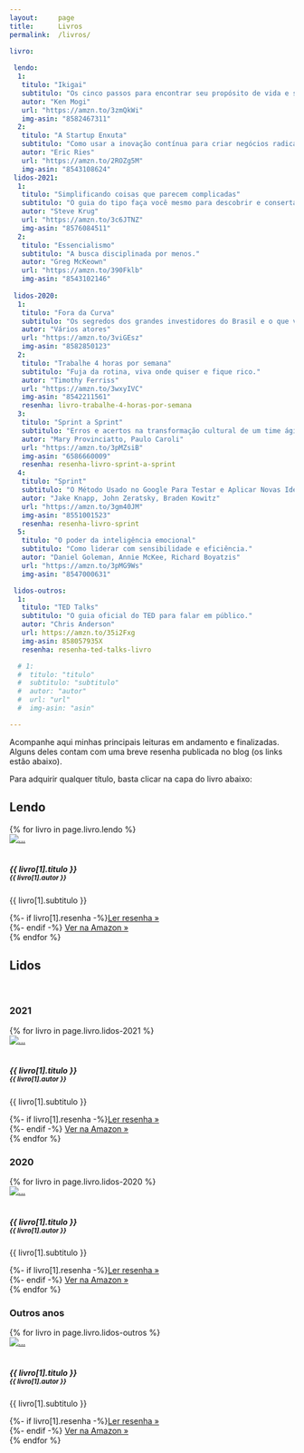 ```yaml
---
layout:		page
title:		Livros
permalink:	/livros/

livro:
 
 lendo:
  1:
   titulo: "Ikigai"
   subtitulo: "Os cinco passos para encontrar seu propósito de vida e ser mais feliz."
   autor: "Ken Mogi"
   url: "https://amzn.to/3zmQkWi"
   img-asin: "8582467311"
  2:
   titulo: "A Startup Enxuta"
   subtitulo: "Como usar a inovação contínua para criar negócios radicalmente bem-sucedidos."
   autor: "Eric Ries"
   url: "https://amzn.to/2ROZg5M"
   img-asin: "8543108624"
 lidos-2021:
  1:
   titulo: "Simplificando coisas que parecem complicadas"
   subtitulo: "O guia do tipo faça você mesmo para descobrir e consertar problemas de usabilidade."
   autor: "Steve Krug"
   url: "https://amzn.to/3c6JTNZ"
   img-asin: "8576084511"
  2:
   titulo: "Essencialismo"
   subtitulo: "A busca disciplinada por menos."
   autor: "Greg McKeown"
   url: "https://amzn.to/390Fklb"
   img-asin: "8543102146"
 
 lidos-2020:
  1:
   titulo: "Fora da Curva"
   subtitulo: "Os segredos dos grandes investidores do Brasil e o que você pode aprender com eles."
   autor: "Vários atores"
   url: "https://amzn.to/3viGEsz"
   img-asin: "8582850123"
  2:
   titulo: "Trabalhe 4 horas por semana"
   subtitulo: "Fuja da rotina, viva onde quiser e fique rico."
   autor: "Timothy Ferriss"
   url: "https://amzn.to/3wxyIVC"
   img-asin: "8542211561"
   resenha: livro-trabalhe-4-horas-por-semana
  3:
   titulo: "Sprint a Sprint"
   subtitulo: "Erros e acertos na transformação cultural de um time ágil."
   autor: "Mary Provinciatto, Paulo Caroli"
   url: "https://amzn.to/3pMZsiB"
   img-asin: "6586660009"
   resenha: resenha-livro-sprint-a-sprint
  4:
   titulo: "Sprint"
   subtitulo: "O Método Usado no Google Para Testar e Aplicar Novas Ideias em Apenas Cinco Dias."
   autor: "Jake Knapp, John Zeratsky, Braden Kowitz"
   url: "https://amzn.to/3gm40JM"
   img-asin: "8551001523"
   resenha: resenha-livro-sprint
  5:
   titulo: "O poder da inteligência emocional"
   subtitulo: "Como liderar com sensibilidade e eficiência."
   autor: "Daniel Goleman, Annie McKee, Richard Boyatzis"
   url: "https://amzn.to/3pMG9Ws"
   img-asin: "8547000631"

 lidos-outros:
  1:
   titulo: "TED Talks"
   subtitulo: "O guia oficial do TED para falar em público."
   autor: "Chris Anderson"
   url: https://amzn.to/35i2Fxg
   img-asin: 858057935X
   resenha: resenha-ted-talks-livro

  # 1:
  #  titulo: "titulo"
  #  subtitulo: "subtitulo"
  #  autor: "autor"
  #  url: "url"
  #  img-asin: "asin"

---
```


Acompanhe aqui minhas principais leituras em andamento e finalizadas. Alguns deles contam com uma breve resenha publicada no blog (os links estão abaixo).

Para adquirir qualquer título, basta clicar na capa do livro abaixo:

## Lendo

<div class="row row-cols-1 row-cols-md-4">
	{% for livro in page.livro.lendo %}
	<div class="feature col py-4">
		<div class="feature-icon">
			<a href="{{ livro[1].url }}" target="_blank">
				<img class="rounded" src="//ws-na.amazon-adsystem.com/widgets/q?_encoding=UTF8&ASIN={{ livro[1].img-asin }}&Format=_SL160_&ID=AsinImage&MarketPlace=BR&ServiceVersion=20070822&WS=1&tag=thiagonasc-20&language=pt_BR" alt="...">
			</a>
		</div><br>
		<h5 class="card-title">
			{{ livro[1].titulo }}<br>
			<small class="text-muted">{{ livro[1].autor }}</small>
		</h5>
		<p>{{ livro[1].subtitulo }}</p>
		{%- if livro[1].resenha -%}<a href="{{ livro[1].resenha }}" class="icon-link">Ler resenha »</a><br>{%- endif -%}
		<a href="{{ livro[1].url }}" class="icon-link" target="_blank">Ver na Amazon »</a>
	</div>
	{% endfor %}
</div>

## Lidos

<br>

### 2021

<div class="row row-cols-1 row-cols-md-4">
	{% for livro in page.livro.lidos-2021 %}
	<div class="feature col py-4">
		<div class="feature-icon">
			<a href="{{ livro[1].url }}" target="_blank">
				<img class="rounded" src="//ws-na.amazon-adsystem.com/widgets/q?_encoding=UTF8&ASIN={{ livro[1].img-asin }}&Format=_SL160_&ID=AsinImage&MarketPlace=BR&ServiceVersion=20070822&WS=1&tag=thiagonasc-20&language=pt_BR" alt="...">
			</a>
		</div><br>
		<h5 class="card-title">
			{{ livro[1].titulo }}<br>
			<small class="text-muted">{{ livro[1].autor }}</small>
		</h5>
		<p>{{ livro[1].subtitulo }}</p>
		{%- if livro[1].resenha -%}<a href="{{ livro[1].resenha }}" class="icon-link">Ler resenha »</a><br>{%- endif -%}
		<a href="{{ livro[1].url }}" class="icon-link" target="_blank">Ver na Amazon »</a>
	</div>
	{% endfor %}
</div>

### 2020

<div class="row row-cols-1 row-cols-md-4">
	{% for livro in page.livro.lidos-2020 %}
	<div class="feature col py-4">
		<div class="feature-icon">
			<a href="{{ livro[1].url }}" target="_blank">
				<img class="rounded" src="//ws-na.amazon-adsystem.com/widgets/q?_encoding=UTF8&ASIN={{ livro[1].img-asin }}&Format=_SL160_&ID=AsinImage&MarketPlace=BR&ServiceVersion=20070822&WS=1&tag=thiagonasc-20&language=pt_BR" alt="...">
			</a>
		</div><br>
		<h5 class="card-title">
			{{ livro[1].titulo }}<br>
			<small class="text-muted">{{ livro[1].autor }}</small>
		</h5>
		<p>{{ livro[1].subtitulo }}</p>
		{%- if livro[1].resenha -%}<a href="{{ livro[1].resenha }}" class="icon-link">Ler resenha »</a><br>{%- endif -%}
		<a href="{{ livro[1].url }}" class="icon-link" target="_blank">Ver na Amazon »</a>
	</div>
	{% endfor %}
</div>

### Outros anos

<div class="row row-cols-1 row-cols-md-4">
	{% for livro in page.livro.lidos-outros %}
	<div class="feature col py-4">
		<div class="feature-icon">
			<a href="{{ livro[1].url }}" target="_blank">
				<img class="rounded" src="//ws-na.amazon-adsystem.com/widgets/q?_encoding=UTF8&ASIN={{ livro[1].img-asin }}&Format=_SL160_&ID=AsinImage&MarketPlace=BR&ServiceVersion=20070822&WS=1&tag=thiagonasc-20&language=pt_BR" alt="...">
			</a>
		</div><br>
		<h5 class="card-title">
			{{ livro[1].titulo }}<br>
			<small class="text-muted">{{ livro[1].autor }}</small>
		</h5>
		<p>{{ livro[1].subtitulo }}</p>
		{%- if livro[1].resenha -%}<a href="{{ livro[1].resenha }}" class="icon-link">Ler resenha »</a><br>{%- endif -%}
		<a href="{{ livro[1].url }}" class="icon-link" target="_blank">Ver na Amazon »</a>
	</div>
	{% endfor %}
</div>